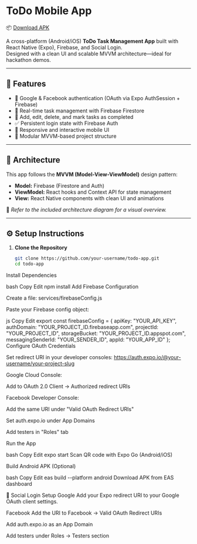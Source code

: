 # ToDo Mobile App

📦 [Download APK](https://github.com/<itsme-arun>/<Katomaran>/releases/v1.0.0/universal.apk)


A cross-platform (Android/iOS) **ToDo Task Management App** built with React Native (Expo), Firebase, and Social Login.  
Designed with a clean UI and scalable MVVM architecture—ideal for hackathon demos.

---

## 🚀 Features

- 🔐 Google & Facebook authentication (OAuth via Expo AuthSession + Firebase)
- 🔄 Real-time task management with Firebase Firestore
- 📝 Add, edit, delete, and mark tasks as completed
- ✅ Persistent login state with Firebase Auth
- 📱 Responsive and interactive mobile UI
- 🧩 Modular MVVM-based project structure

---

## 🧠 Architecture

This app follows the **MVVM (Model-View-ViewModel)** design pattern:

- **Model:** Firebase (Firestore and Auth)
- **ViewModel:** React hooks and Context API for state management
- **View:** React Native components with clean UI and animations

📌 *Refer to the included architecture diagram for a visual overview.*

---

## ⚙️ Setup Instructions

1. **Clone the Repository**
   ```bash
   git clone https://github.com/your-username/todo-app.git
   cd todo-app
Install Dependencies

bash
Copy
Edit
npm install
Add Firebase Configuration

Create a file: services/firebaseConfig.js

Paste your Firebase config object:

js
Copy
Edit
export const firebaseConfig = {
  apiKey: "YOUR_API_KEY",
  authDomain: "YOUR_PROJECT_ID.firebaseapp.com",
  projectId: "YOUR_PROJECT_ID",
  storageBucket: "YOUR_PROJECT_ID.appspot.com",
  messagingSenderId: "YOUR_SENDER_ID",
  appId: "YOUR_APP_ID"
};
Configure OAuth Credentials

Set redirect URI in your developer consoles:
https://auth.expo.io/@your-username/your-project-slug

Google Cloud Console:

Add to OAuth 2.0 Client → Authorized redirect URIs

Facebook Developer Console:

Add the same URI under "Valid OAuth Redirect URIs"

Set auth.expo.io under App Domains

Add testers in "Roles" tab

Run the App

bash
Copy
Edit
expo start
Scan QR code with Expo Go (Android/iOS)

Build Android APK (Optional)

bash
Copy
Edit
eas build --platform android
Download APK from EAS dashboard

🔐 Social Login Setup
Google
Add your Expo redirect URI to your Google OAuth client settings.

Facebook
Add the URI to Facebook → Valid OAuth Redirect URIs

Add auth.expo.io as an App Domain

Add testers under Roles → Testers section
